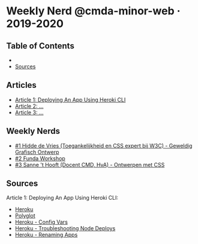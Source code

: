 # Weekly Nerd @cmda-minor-web · 2019-2020

## Table of Contents

* [](#)
* [Sources](#Sources)

## Articles

- [Article 1: Deploying An App Using Heroki CLI](https://github.com/MarjoleinAardewijn/weekly-nerd-1920/wiki/Deploying-An-App-Using-Heroku-CLI)
- [Article 2: ...]()
- [Article 3: ...]()

## Weekly Nerds

- [#1 Hidde de Vries (Toegankelijkheid en CSS expert bij W3C) - Geweldig Grafisch Ontwerp]()
- [#2 Funda Workshop]()
- [#3 Sanne 't Hooft (Docent CMD, HvA) - Ontwerpen met CSS]()



## Sources

Article 1: Deploying An App Using Heroki CLI:
- [Heroku](https://en.wikipedia.org/wiki/Heroku)
- [Polyglot](https://en.wikipedia.org/wiki/Polyglot_(computing)/)
- [Heroku - Config Vars](https://devcenter.heroku.com/articles/config-vars)
- [Heroku - Troubleshooting Node Deploys](https://devcenter.heroku.com/articles/troubleshooting-node-deploys)
- [Heroku - Renaming Apps](https://devcenter.heroku.com/articles/renaming-apps)



